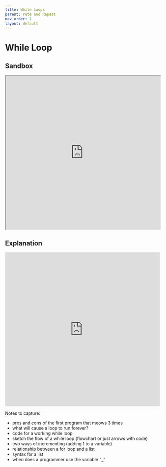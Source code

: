 ```yaml
---
title: While Loops
parent: Pete and Repeat
nav_order: 1
layout: default
---
```


# While Loop

## Sandbox

<iframe width="100%" height="500" src="https://docs.google.com/document/d/e/2PACX-1vSBjP7K6S9Wy2Wj39mg6aVAhG2Fz-5vvkqwiFAKLs8eegXE5R0FfkovF4gWCkniXwXC2gY5Yb3UNXH_/pub?embedded=true"></iframe>

## Explanation

<iframe width="100%" height="500" src="https://www.youtube.com/embed/-7xg8pGcP6w?start=0&end=1388" title="YouTube video player" frameborder="0" allow="accelerometer; autoplay; clipboard-write; encrypted-media; gyroscope; picture-in-picture; web-share" referrerpolicy="strict-origin-when-cross-origin" allowfullscreen></iframe>

Notes to capture:

- pros and cons of the first program that meows 3 times
- what will cause a loop to run forever?
- code for a working while loop
- sketch the flow of a while loop (flowchart or just arrows with code)
- two ways of incrementing (adding 1 to a variable)
- relationship between a for loop and a list
- syntax for a list
- when does a programmer use the variable "\_"
